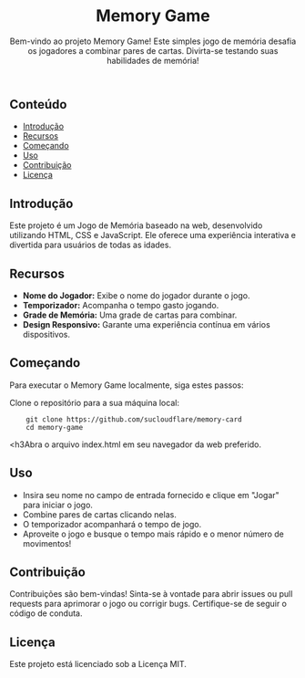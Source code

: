   <header>
        <h1>Memory Game</h1>
        <p>Bem-vindo ao projeto Memory Game! Este simples jogo de memória desafia os jogadores a combinar pares de cartas. Divirta-se testando suas habilidades de memória!</p>
    </header>

  <main>

  <h2>Conteúdo</h2>
        <ul>
            <li><a href="#introduction">Introdução</a></li>
          <li><a href="#features">Recursos</a></li>
            <li><a href="#getting-started">Começando</a></li>
            <li><a href="#usage">Uso</a></li>
            <li><a href="#contributing">Contribuição</a></li>
            <li><a href="#license">Licença</a></li>
        </ul>

  <h2 id="introduction">Introdução</h2>
      <p>Este projeto é um Jogo de Memória baseado na web, desenvolvido utilizando HTML, CSS e JavaScript. Ele oferece uma experiência interativa e divertida para usuários de todas as idades.</p>

  <h2 id="features">Recursos</h2>
        <ul>
            <li><strong>Nome do Jogador:</strong> Exibe o nome do jogador durante o jogo.</li>
            <li><strong>Temporizador:</strong> Acompanha o tempo gasto jogando.</li>
            <li><strong>Grade de Memória:</strong> Uma grade de cartas para combinar.</li>
            <li><strong>Design Responsivo:</strong> Garante uma experiência contínua em vários dispositivos.</li>
        </ul>

  <h2 id="getting-started">Começando</h2>
        <p>Para executar o Memory Game localmente, siga estes passos:</p
        </code>Clone o repositório para a sua máquina local:
        
        git clone https://github.com/sucloudflare/memory-card
        cd memory-game

<h3Abra o arquivo index.html em seu navegador da web preferido.</h3>
   </code>
        </pre>

   <h2 id="usage">Uso</h2>
        <ul>
            <li>Insira seu nome no campo de entrada fornecido e clique em "Jogar" para iniciar o jogo.</li>
            <li>Combine pares de cartas clicando nelas.</li>
            <li>O temporizador acompanhará o tempo de jogo.</li>
            <li>Aproveite o jogo e busque o tempo mais rápido e o menor número de movimentos!</li>
        </ul>

   <h2 id="contributing">Contribuição</h2>
        <p>Contribuições são bem-vindas! Sinta-se à vontade para abrir issues ou pull requests para aprimorar o jogo ou corrigir bugs. Certifique-se de seguir o código de conduta.</p>

  <h2 id="license">Licença</h2>
        <p>Este projeto está licenciado sob a Licença MIT.</p>

  </main>

